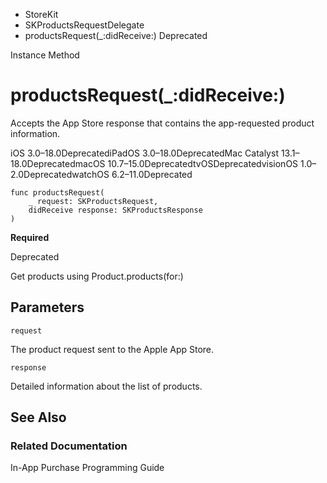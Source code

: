 

- StoreKit
- SKProductsRequestDelegate
-  productsRequest(\_:didReceive:) Deprecated

Instance Method

# productsRequest(\_:didReceive:)

Accepts the App Store response that contains the app-requested product information.

iOS 3.0–18.0DeprecatediPadOS 3.0–18.0DeprecatedMac Catalyst 13.1–18.0DeprecatedmacOS 10.7–15.0DeprecatedtvOSDeprecatedvisionOS 1.0–2.0DeprecatedwatchOS 6.2–11.0Deprecated

``` source
func productsRequest(
    _ request: SKProductsRequest,
    didReceive response: SKProductsResponse
)
```

**Required**

Deprecated

Get products using Product.products(for:)

## Parameters 

`request`  

The product request sent to the Apple App Store.

`response`  

Detailed information about the list of products.

## See Also

### Related Documentation

In-App Purchase Programming Guide

